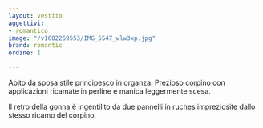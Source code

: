 ```yaml
---
layout: vestito
aggettivi:
- romantico
image: "/v1602259553/IMG_5547_wlw3xp.jpg"
brand: romantic
ordine: 1

---
```

Abito da sposa stile principesco in organza. Prezioso corpino con applicazioni ricamate in perline e manica leggermente scesa.

Il retro della gonna è ingentilito da due pannelli in ruches impreziosite dallo stesso ricamo del corpino.